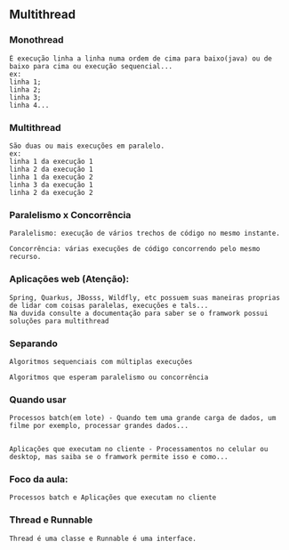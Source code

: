 ## Multithread


### Monothread
	É execução linha a linha numa ordem de cima para baixo(java) ou de baixo para cima ou execução sequencial...
	ex: 
	linha 1;
	linha 2;
	linha 3;
	linha 4...
### Multithread
	São duas ou mais execuções em paralelo.
	ex:
	linha 1 da execução 1
	linha 2 da execução 1
	linha 1 da execução 2
	linha 3 da execução 1
	linha 2 da execução 2
	
### Paralelismo x Concorrência

	Paralelismo: execução de vários trechos de código no mesmo instante.
	
	Concorrência: várias execuções de código concorrendo pelo mesmo recurso.
	
### Aplicações web (Atenção):

	Spring, Quarkus, JBosss, Wildfly, etc possuem suas maneiras proprias de lidar com coisas paralelas, execuções e tals...
	Na duvida consulte a documentação para saber se o framwork possui soluções para multithread
 	
### Separando

	Algoritmos sequenciais com múltiplas execuções
	
	Algoritmos que esperam paralelismo ou concorrência


### Quando usar 
	
	Processos batch(em lote) - Quando tem uma grande carga de dados, um filme por exemplo, processar grandes dados...
	
	
	Aplicações que executam no cliente - Processamentos no celular ou desktop, mas saiba se o framwork permite isso e como...
 
### Foco da aula: 
	Processos batch e Aplicações que executam no cliente
	
### Thread e Runnable
	Thread é uma classe e Runnable é uma interface.